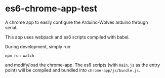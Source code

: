 # es6-chrome-app-test

A chrome app to easily configure the Arduino-Wolves arduino through serial.

This app uses webpack and es6 scripts compiled with babel.

During development, simply run:

```
npm run watch
```

and modify/load the chrome-app. The es6 scripts (with `main.js` as the entry point) will be compiled and bundled into `chrome-app/js/bundle.js`.
